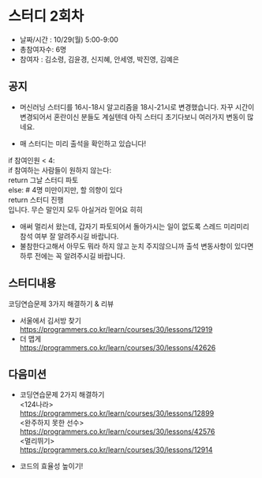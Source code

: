 # 스터디 2회차
 
- 날짜/시간 : 10/29(월)  5:00-9:00  
- 총참여자수: 6명   
- 참여자 : 김소령, 김윤경, 신지혜, 안세영, 박진영, 김예은  

## 공지
- 머신러닝 스터디를 16시-18시 알고리즘을 18시-21시로 변경했습니다.
자꾸 시간이 변경되어서 혼란이신 분들도 계실텐데 아직 스터디 초기다보니 여러가지 변동이 많네요.

- 매 스터디는 미리 출석을 확인하고 있습니다! 

 if 참여인원 < 4:  
           if 참여하는 사람들이 원하지 않는다:    
               return 그날 스터디 파토  
           else:  \# 4명 미만이지만, 할 의향이 있다  
               return 스터디 진행    
입니다. 무슨 말인지 모두 아실거라 믿어요 히히  

- 애써 멀리서 왔는데, 갑자기 파토되어서 돌아가시는 일이 없도록 스레드 미리미리 참석 여부 잘 알려주시길 바랍니다.
- 불참한다고해서 아무도 뭐라 하지 않고 눈치 주지않으니까 출석 변동사항이 있다면 하루 전에는 꼭 알려주시길 바랍니다.


## 스터디내용  
코딩연습문제 3가지 해결하기 & 리뷰  
- 서울에서 김서방 찾기  
https://programmers.co.kr/learn/courses/30/lessons/12919  
- 더 맵게  
https://programmers.co.kr/learn/courses/30/lessons/42626  


## 다음미션
- 코딩연습문제 2가지 해결하기  
<124나라>    
https://programmers.co.kr/learn/courses/30/lessons/12899  
<완주하지 못한 선수>   
https://programmers.co.kr/learn/courses/30/lessons/42576  
<멀리뛰기>   
https://programmers.co.kr/learn/courses/30/lessons/12914  

- 코드의 효율성 높이기! 
